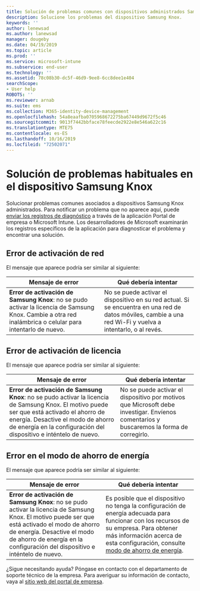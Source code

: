 ```yaml
---
title: Solución de problemas comunes con dispositivos administrados Samsung Knox | Microsoft Docs
description: Solucione los problemas del dispositivo Samsung Knox.
keywords: ''
author: lenewsad
ms.author: lanewsad
manager: dougeby
ms.date: 04/19/2019
ms.topic: article
ms.prod: ''
ms.service: microsoft-intune
ms.subservice: end-user
ms.technology: ''
ms.assetid: 78c08b30-dc5f-46d9-9ee8-6cc8dee1e404
searchScope:
- User help
ROBOTS: ''
ms.reviewer: arnab
ms.suite: ems
ms.collection: M365-identity-device-management
ms.openlocfilehash: 54a8eaafba0705968672275ba67449d9672f5c46
ms.sourcegitcommit: 9013f7442bbface78feecde2922e8e546a622c16
ms.translationtype: MTE75
ms.contentlocale: es-ES
ms.lasthandoff: 10/16/2019
ms.locfileid: "72502071"
---
```

# <a name="fix-common-issues-with-your-samsung-knox-device"></a>Solución de problemas habituales en el dispositivo Samsung Knox

Solucionar problemas comunes asociados a dispositivos Samsung Knox administrados. Para notificar un problema que no aparece aquí, puede [enviar los registros de diagnóstico](send-logs-to-microsoft-android.md) a través de la aplicación Portal de empresa o Microsoft Intune. Los desarrolladores de Microsoft examinarán los registros específicos de la aplicación para diagnosticar el problema y encontrar una solución.    

## <a name="network-activation-error"></a>Error de activación de red  

El mensaje que aparece podría ser similar al siguiente:

|Mensaje de error|Qué debería intentar|
|---|---|
|**Error de activación de Samsung Knox**: no se pudo activar la licencia de Samsung Knox. Cambie a otra red inalámbrica o celular para intentarlo de nuevo.|No se puede activar el dispositivo en su red actual. Si se encuentra en una red de datos móviles, cambie a una red Wi-Fi y vuelva a intentarlo, o al revés.|

## <a name="license-activation-error"></a>Error de activación de licencia

El mensaje que aparece podría ser similar al siguiente:

|Mensaje de error|Qué debería intentar|
|---|---|
|**Error de activación de Samsung Knox**: no se pudo activar la licencia de Samsung Knox. El motivo puede ser que está activado el ahorro de energía. Desactive el modo de ahorro de energía en la configuración del dispositivo e inténtelo de nuevo.|No se puede activar el dispositivo por motivos que Microsoft debe investigar. Envíenos comentarios y buscaremos la forma de corregirlo.|

## <a name="power-saving-mode-error"></a>Error en el modo de ahorro de energía

El mensaje que aparece podría ser similar al siguiente:

|Mensaje de error|Qué debería intentar|
|---|---|
|**Error de activación de Samsung Knox**: no se pudo activar la licencia de Samsung Knox. El motivo puede ser que está activado el modo de ahorro de energía. Desactive el modo de ahorro de energía en la configuración del dispositivo e inténtelo de nuevo. |Es posible que el dispositivo no tenga la configuración de energía adecuada para funcionar con los recursos de su empresa. Para obtener más información acerca de esta configuración, consulte [modo de ahorro de energía](power-saving-mode-android.md).|  

¿Sigue necesitando ayuda? Póngase en contacto con el departamento de soporte técnico de la empresa. Para averiguar su información de contacto, vaya al [sitio web del portal de empresa](https://go.microsoft.com/fwlink/?linkid=2010980).
